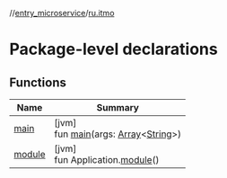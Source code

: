 //[entry_microservice](../../index.md)/[ru.itmo](index.md)

# Package-level declarations

## Functions

| Name | Summary |
|---|---|
| [main](main.md) | [jvm]<br>fun [main](main.md)(args: [Array](https://kotlinlang.org/api/core/kotlin-stdlib/kotlin/-array/index.html)&lt;[String](https://kotlinlang.org/api/core/kotlin-stdlib/kotlin/-string/index.html)&gt;) |
| [module](module.md) | [jvm]<br>fun Application.[module](module.md)() |